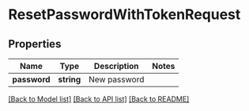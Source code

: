# ResetPasswordWithTokenRequest

## Properties
Name | Type | Description | Notes
------------ | ------------- | ------------- | -------------
**password** | **string** | New password | 

[[Back to Model list]](../README.md#documentation-for-models) [[Back to API list]](../README.md#documentation-for-api-endpoints) [[Back to README]](../README.md)


